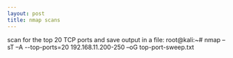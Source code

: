 ```yaml
---
layout: post
title: nmap scans
---
```


scan for the top 20 TCP ports and save output in a file:
    root@kali:~#	nmap –sT –A --top-ports=20 192.168.11.200-250	–oG	top-port-sweep.txt
